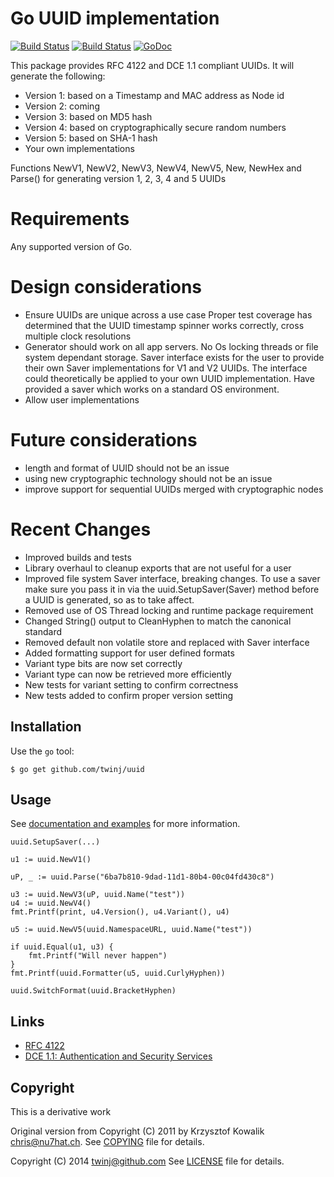 Go UUID implementation
========================

[![Build Status](https://ci.appveyor.com/api/projects/status/github/twinj/uuid?branch=master&svg=true)](https://ci.appveyor.com/project/twinj/uuid)
[![Build Status](https://travis-ci.org/twinj/uuid.png?branch=master)](https://travis-ci.org/twinj/uuid)
[![GoDoc](http://godoc.org/github.com/twinj/uuid?status.png)](http://godoc.org/github.com/twinj/uuid)

This package provides RFC 4122 and DCE 1.1 compliant UUIDs.
It will generate the following:

* Version 1: based on a Timestamp and MAC address as Node id
* Version 2: coming
* Version 3: based on MD5 hash
* Version 4: based on cryptographically secure random numbers
* Version 5: based on SHA-1 hash
* Your own implementations

Functions NewV1, NewV2, NewV3, NewV4, NewV5, New, NewHex and Parse() for generating version 1, 2, 3, 4
and 5 UUIDs

# Requirements

Any supported version of Go.

# Design considerations

* Ensure UUIDs are unique across a use case
    Proper test coverage has determined that the UUID timestamp spinner works correctly, cross multiple clock resolutions
* Generator should work on all app servers.
    No Os locking threads or file system dependant storage.
    Saver interface exists for the user to provide their own Saver implementations
    for V1 and V2 UUIDs. The interface could theoretically be applied to your own UUID implementation.
    Have provided a saver which works on a standard OS environment.
* Allow user implementations

# Future considerations

* length and format of UUID should not be an issue
* using new cryptographic technology should not be an issue
* improve support for sequential UUIDs merged with cryptographic nodes

# Recent Changes

* Improved builds and tests
* Library overhaul to cleanup exports that are not useful for a user
* Improved file system Saver interface, breaking changes.
    To use a saver make sure you pass it in via the uuid.SetupSaver(Saver) method before a UUID is generated, so as to take affect.
* Removed use of OS Thread locking and runtime package requirement
* Changed String() output to CleanHyphen to match the canonical standard
* Removed default non volatile store and replaced with Saver interface
* Added formatting support for user defined formats
* Variant type bits are now set correctly
* Variant type can now be retrieved more efficiently
* New tests for variant setting to confirm correctness
* New tests added to confirm proper version setting

## Installation

Use the `go` tool:

	$ go get github.com/twinj/uuid

## Usage

See [documentation and examples](http://godoc.org/github.com/twinj/uuid)
for more information.

	uuid.SetupSaver(...)

	u1 := uuid.NewV1()

	uP, _ := uuid.Parse("6ba7b810-9dad-11d1-80b4-00c04fd430c8")

	u3 := uuid.NewV3(uP, uuid.Name("test"))
	u4 := uuid.NewV4()
	fmt.Printf(print, u4.Version(), u4.Variant(), u4)

	u5 := uuid.NewV5(uuid.NamespaceURL, uuid.Name("test"))

	if uuid.Equal(u1, u3) {
		fmt.Printf("Will never happen")
	}
	fmt.Printf(uuid.Formatter(u5, uuid.CurlyHyphen))

	uuid.SwitchFormat(uuid.BracketHyphen)

## Links

* [RFC 4122](http://www.ietf.org/rfc/rfc4122.txt)
* [DCE 1.1: Authentication and Security Services](http://pubs.opengroup.org/onlinepubs/9629399/apdxa.htm)

## Copyright

This is a derivative work

Original version from
Copyright (C) 2011 by Krzysztof Kowalik <chris@nu7hat.ch>.
See [COPYING](https://github.com/nu7hatch/gouuid/tree/master/COPYING)
file for details.

Copyright (C) 2014 twinj@github.com
See [LICENSE](https://github.com/twinj/uuid/tree/master/LICENSE)
file for details.
